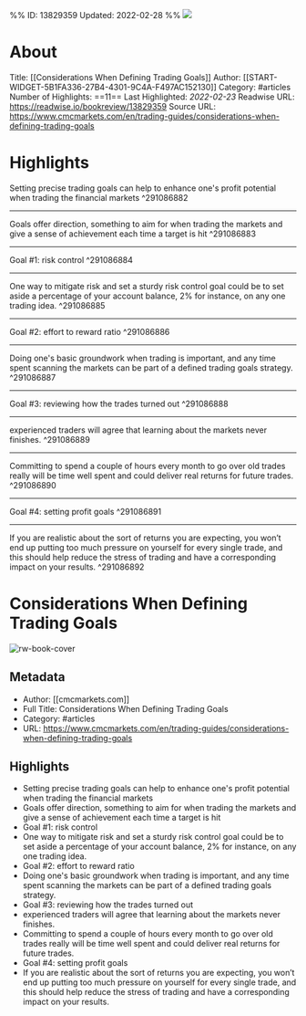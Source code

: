 %%
ID: 13829359
Updated: 2022-02-28
%%
![](https://readwise-assets.s3.amazonaws.com/static/images/article3.5c705a01b476.png)

# About
Title: [[Considerations When Defining Trading Goals]]
Author: [[START-WIDGET-5B1FA336-27B4-4301-9C4A-F497AC152130]]
Category: #articles
Number of Highlights: ==11==
Last Highlighted: *2022-02-23*
Readwise URL: https://readwise.io/bookreview/13829359
Source URL: https://www.cmcmarkets.com/en/trading-guides/considerations-when-defining-trading-goals


# Highlights 
Setting precise trading goals can help to enhance one's profit potential when trading the financial markets  ^291086882

---

Goals offer direction, something to aim for when trading the markets and give a sense of achievement each time a target is hit  ^291086883

---

Goal #1: risk control  ^291086884

---

One way to mitigate risk and set a sturdy risk control goal could be to set aside a percentage of your account balance, 2% for instance, on any one trading idea.  ^291086885

---

Goal #2: effort to reward ratio  ^291086886

---

Doing one's basic groundwork when trading is important, and any time spent scanning the markets can be part of a defined trading goals strategy.  ^291086887

---

Goal #3: reviewing how the trades turned out  ^291086888

---

experienced traders will agree that learning about the markets never finishes.  ^291086889

---

Committing to spend a couple of hours every month to go over old trades really will be time well spent and could deliver real returns for future trades.  ^291086890

---

Goal #4: setting profit goals  ^291086891

---

If you are realistic about the sort of returns you are expecting, you won’t end up putting too much pressure on yourself for every single trade, and this should help reduce the stress of trading and have a corresponding impact on your results.  ^291086892

# Considerations When Defining Trading Goals

![rw-book-cover](https://readwise-assets.s3.amazonaws.com/static/images/article3.5c705a01b476.png)

## Metadata
- Author: [[cmcmarkets.com]]
- Full Title: Considerations When Defining Trading Goals
- Category: #articles
- URL: https://www.cmcmarkets.com/en/trading-guides/considerations-when-defining-trading-goals

## Highlights
- Setting precise trading goals can help to enhance one's profit potential when trading the financial markets
- Goals offer direction, something to aim for when trading the markets and give a sense of achievement each time a target is hit
- Goal #1: risk control
- One way to mitigate risk and set a sturdy risk control goal could be to set aside a percentage of your account balance, 2% for instance, on any one trading idea.
- Goal #2: effort to reward ratio
- Doing one's basic groundwork when trading is important, and any time spent scanning the markets can be part of a defined trading goals strategy.
- Goal #3: reviewing how the trades turned out
- experienced traders will agree that learning about the markets never finishes.
- Committing to spend a couple of hours every month to go over old trades really will be time well spent and could deliver real returns for future trades.
- Goal #4: setting profit goals
- If you are realistic about the sort of returns you are expecting, you won’t end up putting too much pressure on yourself for every single trade, and this should help reduce the stress of trading and have a corresponding impact on your results.
